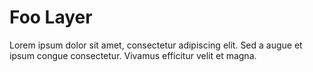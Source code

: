 # Foo Layer

Lorem ipsum dolor sit amet, consectetur adipiscing elit. Sed a augue et ipsum congue consectetur. Vivamus efficitur velit et magna.
